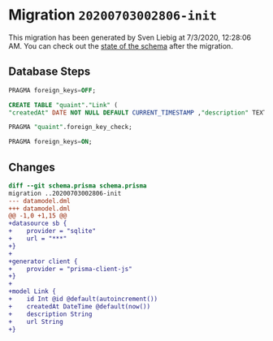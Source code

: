 # Migration `20200703002806-init`

This migration has been generated by Sven Liebig at 7/3/2020, 12:28:06 AM.
You can check out the [state of the schema](./schema.prisma) after the migration.

## Database Steps

```sql
PRAGMA foreign_keys=OFF;

CREATE TABLE "quaint"."Link" (
"createdAt" DATE NOT NULL DEFAULT CURRENT_TIMESTAMP ,"description" TEXT NOT NULL  ,"id" INTEGER NOT NULL  PRIMARY KEY AUTOINCREMENT,"url" TEXT NOT NULL  )

PRAGMA "quaint".foreign_key_check;

PRAGMA foreign_keys=ON;
```

## Changes

```diff
diff --git schema.prisma schema.prisma
migration ..20200703002806-init
--- datamodel.dml
+++ datamodel.dml
@@ -1,0 +1,15 @@
+datasource sb {
+    provider = "sqlite"
+    url = "***"
+}
+
+generator client {
+    provider = "prisma-client-js"
+}
+
+model Link {
+    id Int @id @default(autoincrement())
+    createdAt DateTime @default(now())
+    description String
+    url String
+}
```


